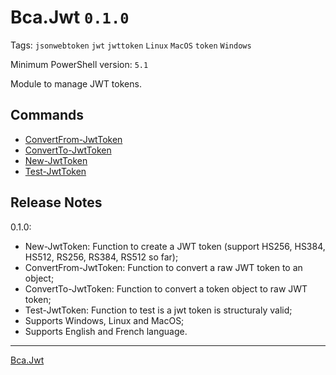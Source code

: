 # Bca.Jwt `0.1.0`
Tags: `jsonwebtoken` `jwt` `jwttoken` `Linux` `MacOS` `token` `Windows`

Minimum PowerShell version: `5.1`

Module to manage JWT tokens.

## Commands
- [ConvertFrom-JwtToken](commands/ConvertFrom-JwtToken.md)
- [ConvertTo-JwtToken](commands/ConvertTo-JwtToken.md)
- [New-JwtToken](commands/New-JwtToken.md)
- [Test-JwtToken](commands/Test-JwtToken.md)

## Release Notes
0.1.0:
- New-JwtToken: Function to create a JWT token (support HS256, HS384, HS512, RS256, RS384, RS512 so far);
- ConvertFrom-JwtToken: Function to convert a raw JWT token to an object;
- ConvertTo-JwtToken: Function to convert a token object to raw JWT token;
- Test-JwtToken: Function to test is a jwt token is structuraly valid;
- Supports Windows, Linux and MacOS;
- Supports English and French language.
---
[Bca.Jwt](https://github.com/baptistecabrera/bca-jwt)
